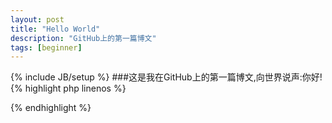 ```yaml
---
layout: post
title: "Hello World"
description: "GitHub上的第一篇博文"
tags: [beginner]
---
```

{% include JB/setup %}
###这是我在GitHub上的第一篇博文,向世界说声:你好!
{% highlight php linenos %}
<?php
    echo 'Hello World!';
?>
{% endhighlight %}